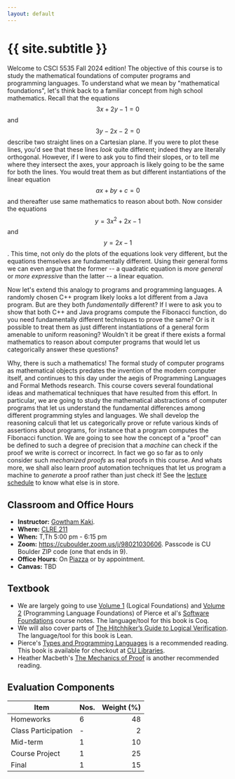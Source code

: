 ```yaml
---
layout: default
---
```


<div class="home">

<h1>{{ site.subtitle }}</h1>

</div>


Welcome to CSCI 5535 Fall 2024 edition! The objective of this course is to
study the mathematical foundations of computer programs and programming
languages. To understand what we mean by "mathematical foundations", let's
think back to a familiar concept from high school mathematics. Recall that
the equations $$3x+2y-1 = 0$$ and $$3y-2x-2 = 0$$ describe two straight lines
on a Cartesian plane. If you were to plot these lines, you'd see that these
lines *look* quite different; indeed they are literally orthogonal.
However, if I were to ask you to find their slopes, or to tell me where
they intersect the axes, your approach is likely going to be the same for
both the lines. You would treat them as but different instantiations of the
linear equation $$ax + by + c = 0$$ and thereafter use same mathematics to
reason about both. Now consider the equations $$y = 3x^2+2x-1$$ and $$y =
2x-1$$. This time, not only do the plots of the equations look very
different, but the equations themselves are fundamentally different. Using
their general forms we can even argue that the former -- a quadratic
equation is *more general* or *more expressive* than the latter -- a linear
equation.  

Now let's extend this analogy to programs and programming languages. A
randomly chosen C++ program likely looks a lot different from a Java
program. But are they both *fundamentally* different? If I were to ask you
to show that both C++ and Java programs compute the Fibonacci function, do
you need fundamentally different techniques to prove the same? Or is it
possible to treat them as just different instantiations of a general form
amenable to uniform reasoning? Wouldn't it be great if there exists a
formal mathematics to reason about computer programs that would let us
categorically answer these questions?

Why, there is such a mathematics! The formal study of computer programs as
mathematical objects predates the invention of the modern computer itself,
and continues to this day under the aegis of Programming Languages and
Formal Methods research. This course covers several foundational ideas and
mathematical techniques that have resulted from this effort. In particular,
we are going to study the mathematical abstractions of computer programs
that let us understand the fundamental differences among different
programming styles and languages. We shall develop the reasoning calculi
that let us categorically prove or refute various kinds of assertions about
programs, for instance that a program computes the Fibonacci function. We
are going to see how the concept of a "proof" can be defined to such a
degree of precision that a *machine* can check if the proof we write is
correct or incorrect. In fact we go so far as to only consider such
*mechanized proofs* as real proofs in this course. And whats more, we shall
also learn proof automation techniques that let us program a machine to
*generate* a proof rather than just check it! See the [lecture
schedule](schedule) to know what else is in store.

## Classroom and Office Hours

* **Instructor:** [Gowtham Kaki](http://gowthamk.github.io).
* **Where:** [CLRE 211](https://www.colorado.edu/map?id=336#!m/193824)
* **When:** T,Th 5:00 pm - 6:15 pm
* **Zoom:** <https://cuboulder.zoom.us/j/98021030606>. Passcode is CU
  Boulder ZIP code (one that ends in 9).
* **Office Hours**: On [Piazza](https://piazza.com/class/m0cr5hdnzgp3t9) or by appointment.
* **Canvas:** TBD

## Textbook

* We are largely going to use [Volume 1](https://softwarefoundations.cis.upenn.edu/lf-current/index.html) (Logical Foundations) and [Volume 2](https://softwarefoundations.cis.upenn.edu/plf-current/index.html)
  (Programming Language Foundations) of Pierce et al's [Software Foundations](https://softwarefoundations.cis.upenn.edu/) course notes. The language/tool for this book is Coq.
* We will also cover parts of [The Hitchhiker’s Guide to Logical
Verification](https://raw.githubusercontent.com/blanchette/logical_verification_2023/main/hitchhikers_guide.pdf). The language/tool for this book is Lean.
* Pierce's [Types and Programming Languages](https://www.cis.upenn.edu/~bcpierce/tapl/) is a recommended reading. This book is available for checkout at [CU Libraries](https://ebookcentral.proquest.com/lib/ucb/detail.action?docID=3338823).
* Heather Macbeth's [The Mechanics of Proof](https://hrmacbeth.github.io/math2001/) is another recommended reading.

## Evaluation Components

| Item                |    Nos.  | Weight (%) |
|---------------------|----------|--------------:|
| Homeworks           |     6    |     48        |
| Class Participation |     -    |      2        |
| Mid-term            |     1    |     10        |
| Course Project      |     1    |     25        |
| Final               |     1    |     15        |

